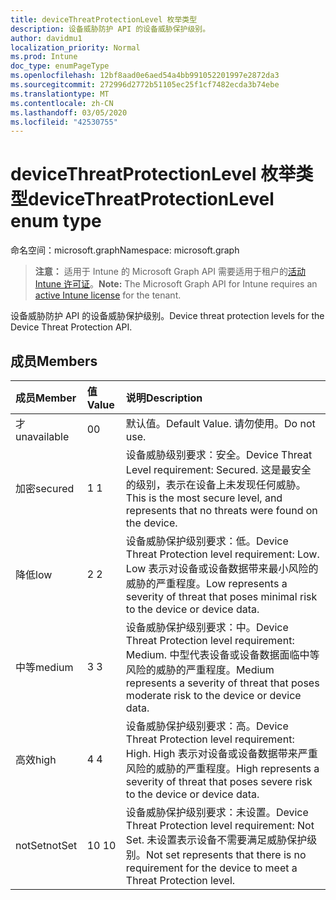 ```yaml
---
title: deviceThreatProtectionLevel 枚举类型
description: 设备威胁防护 API 的设备威胁保护级别。
author: davidmu1
localization_priority: Normal
ms.prod: Intune
doc_type: enumPageType
ms.openlocfilehash: 12bf8aad0e6aed54a4bb991052201997e2872da3
ms.sourcegitcommit: 272996d2772b51105ec25f1cf7482ecda3b74ebe
ms.translationtype: MT
ms.contentlocale: zh-CN
ms.lasthandoff: 03/05/2020
ms.locfileid: "42530755"
---
```

# <a name="devicethreatprotectionlevel-enum-type"></a><span data-ttu-id="65cb4-103">deviceThreatProtectionLevel 枚举类型</span><span class="sxs-lookup"><span data-stu-id="65cb4-103">deviceThreatProtectionLevel enum type</span></span>

<span data-ttu-id="65cb4-104">命名空间：microsoft.graph</span><span class="sxs-lookup"><span data-stu-id="65cb4-104">Namespace: microsoft.graph</span></span>

> <span data-ttu-id="65cb4-105">**注意：** 适用于 Intune 的 Microsoft Graph API 需要适用于租户的[活动 Intune 许可证](https://go.microsoft.com/fwlink/?linkid=839381)。</span><span class="sxs-lookup"><span data-stu-id="65cb4-105">**Note:** The Microsoft Graph API for Intune requires an [active Intune license](https://go.microsoft.com/fwlink/?linkid=839381) for the tenant.</span></span>

<span data-ttu-id="65cb4-106">设备威胁防护 API 的设备威胁保护级别。</span><span class="sxs-lookup"><span data-stu-id="65cb4-106">Device threat protection levels for the Device Threat Protection API.</span></span>

## <a name="members"></a><span data-ttu-id="65cb4-107">成员</span><span class="sxs-lookup"><span data-stu-id="65cb4-107">Members</span></span>
|<span data-ttu-id="65cb4-108">成员</span><span class="sxs-lookup"><span data-stu-id="65cb4-108">Member</span></span>|<span data-ttu-id="65cb4-109">值</span><span class="sxs-lookup"><span data-stu-id="65cb4-109">Value</span></span>|<span data-ttu-id="65cb4-110">说明</span><span class="sxs-lookup"><span data-stu-id="65cb4-110">Description</span></span>|
|:---|:---|:---|
|<span data-ttu-id="65cb4-111">才</span><span class="sxs-lookup"><span data-stu-id="65cb4-111">unavailable</span></span>|<span data-ttu-id="65cb4-112">0</span><span class="sxs-lookup"><span data-stu-id="65cb4-112">0</span></span>|<span data-ttu-id="65cb4-113">默认值。</span><span class="sxs-lookup"><span data-stu-id="65cb4-113">Default Value.</span></span> <span data-ttu-id="65cb4-114">请勿使用。</span><span class="sxs-lookup"><span data-stu-id="65cb4-114">Do not use.</span></span>|
|<span data-ttu-id="65cb4-115">加密</span><span class="sxs-lookup"><span data-stu-id="65cb4-115">secured</span></span>|<span data-ttu-id="65cb4-116">1 </span><span class="sxs-lookup"><span data-stu-id="65cb4-116">1</span></span>|<span data-ttu-id="65cb4-117">设备威胁级别要求：安全。</span><span class="sxs-lookup"><span data-stu-id="65cb4-117">Device Threat Level requirement: Secured.</span></span> <span data-ttu-id="65cb4-118">这是最安全的级别，表示在设备上未发现任何威胁。</span><span class="sxs-lookup"><span data-stu-id="65cb4-118">This is the most secure level, and represents that no threats were found on the device.</span></span>|
|<span data-ttu-id="65cb4-119">降低</span><span class="sxs-lookup"><span data-stu-id="65cb4-119">low</span></span>|<span data-ttu-id="65cb4-120">2 </span><span class="sxs-lookup"><span data-stu-id="65cb4-120">2</span></span>|<span data-ttu-id="65cb4-121">设备威胁保护级别要求：低。</span><span class="sxs-lookup"><span data-stu-id="65cb4-121">Device Threat Protection level requirement: Low.</span></span> <span data-ttu-id="65cb4-122">Low 表示对设备或设备数据带来最小风险的威胁的严重程度。</span><span class="sxs-lookup"><span data-stu-id="65cb4-122">Low represents a severity of threat that poses minimal risk to the device or device data.</span></span>|
|<span data-ttu-id="65cb4-123">中等</span><span class="sxs-lookup"><span data-stu-id="65cb4-123">medium</span></span>|<span data-ttu-id="65cb4-124">3 </span><span class="sxs-lookup"><span data-stu-id="65cb4-124">3</span></span>|<span data-ttu-id="65cb4-125">设备威胁保护级别要求：中。</span><span class="sxs-lookup"><span data-stu-id="65cb4-125">Device Threat Protection level requirement: Medium.</span></span> <span data-ttu-id="65cb4-126">中型代表设备或设备数据面临中等风险的威胁的严重程度。</span><span class="sxs-lookup"><span data-stu-id="65cb4-126">Medium represents a severity of threat that poses moderate risk to the device or device data.</span></span>|
|<span data-ttu-id="65cb4-127">高效</span><span class="sxs-lookup"><span data-stu-id="65cb4-127">high</span></span>|<span data-ttu-id="65cb4-128">4 </span><span class="sxs-lookup"><span data-stu-id="65cb4-128">4</span></span>|<span data-ttu-id="65cb4-129">设备威胁保护级别要求：高。</span><span class="sxs-lookup"><span data-stu-id="65cb4-129">Device Threat Protection level requirement: High.</span></span> <span data-ttu-id="65cb4-130">High 表示对设备或设备数据带来严重风险的威胁的严重程度。</span><span class="sxs-lookup"><span data-stu-id="65cb4-130">High represents a severity of threat that poses severe risk to the device or device data.</span></span>|
|<span data-ttu-id="65cb4-131">notSet</span><span class="sxs-lookup"><span data-stu-id="65cb4-131">notSet</span></span>|<span data-ttu-id="65cb4-132">10 </span><span class="sxs-lookup"><span data-stu-id="65cb4-132">10</span></span>|<span data-ttu-id="65cb4-133">设备威胁保护级别要求：未设置。</span><span class="sxs-lookup"><span data-stu-id="65cb4-133">Device Threat Protection level requirement: Not Set.</span></span> <span data-ttu-id="65cb4-134">未设置表示设备不需要满足威胁保护级别。</span><span class="sxs-lookup"><span data-stu-id="65cb4-134">Not set represents that there is no requirement for the device to meet a Threat Protection level.</span></span>|




